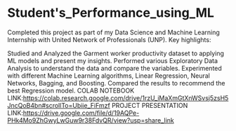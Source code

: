 # Student's_Performance_using_ML
Completed this project as part of my Data Science and Machine Learning Internship with United Network of Professionals (UNP). Key highlights:

Studied and Analyzed the Garment worker productivity dataset to applying ML models and present my insights.
Performed various Exploratory Data Analysis to understand the data and compare the variables.
Experimented with different Machine Learning algorithms, Linear Regression, Neural Networks, Bagging, and Boosting.
Compared the results to recommend the best Regression model.
COLAB NOTEBOOK LINK:https://colab.research.google.com/drive/1rzU_iMaXmGtXnWSvsj5zsH5JncQoB4bn#scrollTo=Ubiie_FiFmzf
PROJECT PRESENTATION LINK:https://drive.google.com/file/d/19AQPe-PHk4Mo9ZhGwyLwGuw9r38FdvQR/view?usp=share_link
